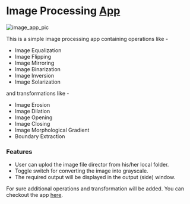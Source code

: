 # Image Processing [App](https://process-image-app.herokuapp.com/)

![image_app_pic](https://user-images.githubusercontent.com/63333753/110889696-a70a8080-8314-11eb-9687-001c6de33888.PNG)

This is a simple image processing app containing operations like - 

* Image Equalization
* Image Flipping
* Image Mirroring
* Image Binarization
* Image Inversion
* Image Solarization

and transformations like - 

* Image Erosion
* Image Dilation
* Image Opening
* Image Closing
* Image Morphological Gradient
* Boundary Extraction

### Features

* User can uplod the image file director from his/her local folder.
* Toggle switch for converting the image into grayscale.
* The required output will be displayed in the output (side) window.

For sure additional operations and transformation will be added. You can checkout the app [here](https://process-image-app.herokuapp.com/).

